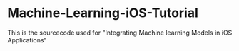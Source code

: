 # Machine-Learning-iOS-Tutorial
This is the sourcecode used for "Integrating Machine learning Models in iOS Applications"
